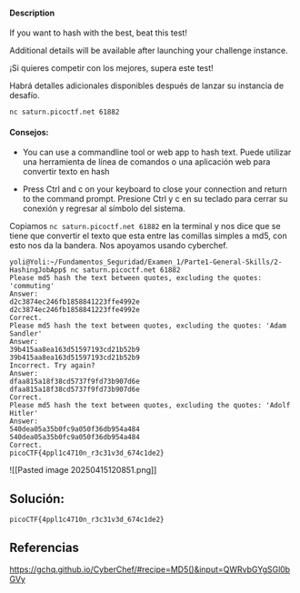 #### Description

If you want to hash with the best, beat this test!

Additional details will be available after launching your challenge instance.

¡Si quieres competir con los mejores, supera este test!

Habrá detalles adicionales disponibles después de lanzar su instancia de desafío.

`nc saturn.picoctf.net 61882`

#### Consejos:
* You can use a commandline tool or web app to hash text.
  Puede utilizar una herramienta de línea de comandos o una aplicación web para convertir texto en hash
  
* Press Ctrl and c on your keyboard to close your connection and return to the command prompt.
  Presione Ctrl y c en su teclado para cerrar su conexión y regresar al símbolo del sistema.

Copiamos `nc saturn.picoctf.net 61882` en la terminal y nos dice que se tiene que convertir el texto que esta entre las comillas simples a md5, con esto nos da la bandera. Nos apoyamos usando cyberchef.
```
yoli@Yoli:~/Fundamentos_Seguridad/Examen_1/Parte1-General-Skills/2-HashingJobApp$ nc saturn.picoctf.net 61882
Please md5 hash the text between quotes, excluding the quotes: 'commuting'
Answer:
d2c3874ec246fb1858841223ffe4992e
d2c3874ec246fb1858841223ffe4992e
Correct.
Please md5 hash the text between quotes, excluding the quotes: 'Adam Sandler'
Answer:
39b415aa8ea163d51597193cd21b52b9
39b415aa8ea163d51597193cd21b52b9
Incorrect. Try again?
Answer:
dfaa815a18f38cd5737f9fd73b907d6e
dfaa815a18f38cd5737f9fd73b907d6e
Correct.
Please md5 hash the text between quotes, excluding the quotes: 'Adolf Hitler'
Answer:
540dea05a35b0fc9a050f36db954a484
540dea05a35b0fc9a050f36db954a484
Correct.
picoCTF{4ppl1c4710n_r3c31v3d_674c1de2}
```
![[Pasted image 20250415120851.png]]
## Solución:
```
picoCTF{4ppl1c4710n_r3c31v3d_674c1de2}
```


## Referencias 
https://gchq.github.io/CyberChef/#recipe=MD5()&input=QWRvbGYgSGl0bGVy
